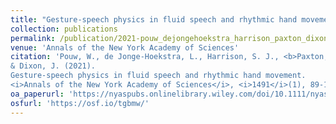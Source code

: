 ```yaml
---
title: "Gesture-speech physics in fluid speech and rhythmic hand movement"
collection: publications
permalink: /publication/2021-pouw_dejongehoekstra_harrison_paxton_dixon
venue: 'Annals of the New York Academy of Sciences'
citation: 'Pouw, W., de Jonge-Hoekstra, L., Harrison, S. J., <b>Paxton, A.</b>,
& Dixon, J. (2021).
Gesture-speech physics in fluid speech and rhythmic hand movement.
<i>Annals of the New York Academy of Sciences</i>, <i>1491</i>(1), 89-105. doi: 10.1111/nyas.14532'
oa_paperurl: 'https://nyaspubs.onlinelibrary.wiley.com/doi/10.1111/nyas.14532'
osfurl: 'https://osf.io/tgbmw/'
---
```

